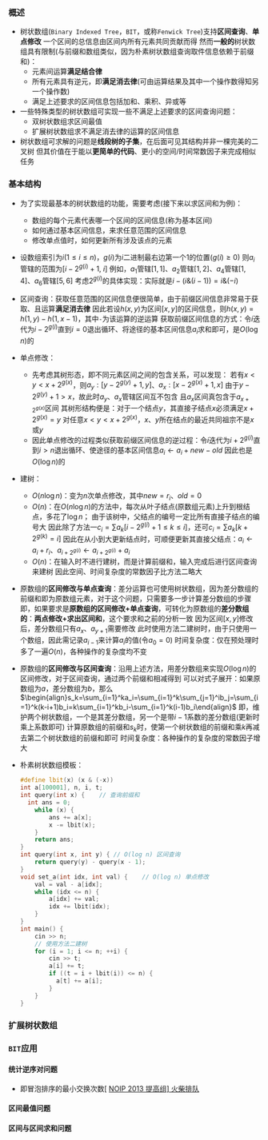 ### 概述

- 树状数组(`Binary Indexed Tree`，`BIT`，或称`Fenwick Tree`)支持**区间查询**、**单点修改**
  一个区间的总信息由区间内所有元素共同贡献而得
  然而**一般的**树状数组具有限制(与前缀和数组类似，因为朴素树状数组查询取件信息依赖于前缀和)：
  - 元素间运算**满足结合律**
  - 所有元素具有逆元，即**满足消去律**(可由运算结果及其中一个操作数得知另一个操作数)
  - 满足上述要求的区间信息包括加和、乘积、异或等
- 一些特殊类型的树状数组可实现一些不满足上述要求的区间查询问题：
  - 双树状数组求区间最值
  - 扩展树状数组求不满足消去律的运算的区间信息
- 树状数组可求解的问题是**线段树的子集**，在后面可见其结构并非一棵完美的二叉树
  但其价值在于能以**更简单的代码**、更小的空间/时间常数因子来完成相似任务

### 基本结构

- 为了实现最基本的树状数组的功能，需要考虑(接下来以求区间和为例)：
  - 数组的每个元素代表哪一个区间的区间信息(称为基本区间)
  - 如何通过基本区间信息，来求任意范围的区间信息
  - 修改单点值时，如何更新所有涉及该点的元素

- 设数组索引为$i$($1\le i\le n$)，$g(i)$为$i$二进制最右边第一个$1$的位置($g(i)\ge 0$)
  则$a_i$管辖的范围为$[i-2^{g(i)}+1,\ i]$
  例如，$a_1$管辖$[1,1]$、$a_2$管辖$[1,2]$、$a_4$管辖$[1,4]$、$a_6$管辖$[5,6]$
  考虑$2^{g(i)}$的具体实现：实际就是$i-(i\&(i-1))=i\&(-i)$

- 区间查询：获取任意范围的区间信息便很简单，由于前缀区间信息非常易于获取、且运算**满足消去律**
  因此若设$h(x,y)$为区间$[x,y]$的区间信息，则$h(x,y)=h(1,y)-h(1,x-1)$，其中`-`为该运算的逆运算
  获取前缀区间信息的方式：令$i$迭代为$i-2^{g(i)}$直到$i=0$退出循环、将途径的基本区间信息$a_i$求和即可，是$O(\log n)$的

- 单点修改：
  - 先考虑其树形态，即不同元素区间之间的包含关系，可以发现：
    若有$x<y<x+2^{g(x)}$，则$a_y:[y-2^{g(y)}+1,y]$、$a_x:[x-2^{g(x)}+1,x]$
    由于$y-2^{g(y)}+1>x$，故此时$a_y、a_x$管辖区间互不包含
    且$a_x$区间真包含于$a_{x+2^{g(x)}}$区间
    其树形结构便是：对于一个结点$y$，其直接子结点$x$必须满足$x+2^{g(x)}=y$
    对任意$x<y<x+2^{g(x)}$，$x、y$所在结点的最近共同祖宗不是$x$或$y$
  - 因此单点修改的过程类似获取前缀区间信息的逆过程：令$i$迭代为$i+2^{g(i)}$直到$i>n$退出循环、使途径的基本区间信息$a_i\leftarrow a_i+new-old$
    因此也是$O(\log n)$的

- 建树：
  - $O(n\log n)$：变为$n$次单点修改，其中$new=r_i、old=0$
  - $O(n)$：在$O(n\log n)$的方法中，每次从叶子结点(原数组元素)上升到根结点，多花了$\log n$；
    由于该树中，父结点的编号一定比所有直接子结点的编号大
    因此除了方法一$c_i=\sum a_k[i-2^{g(i)}+1\le k\le i]$，还可$c_i=\sum a_k[k+2^{g(k)}=i]$
    因此在从小到大更新结点时，可顺便更新其直接父结点：$a_i\leftarrow a_i+r_i、a_{i+2^{g(i)}}\leftarrow a_{i+2^{g(i)}}+a_i$
  - $O(n)$：在输入时不进行建树，而是计算前缀和，输入完成后进行区间查询来建树
    因此空间、时间复杂度的常数因子比方法二略大

- 原数组的**区间修改与单点查询**：差分运算也可使用树状数组，因为差分数组的前缀和即为原数组元素，对于这个问题，只需要多一步计算差分数组的步骤
  即，如果要求是**原数组的区间修改+单点查询**，可转化为原数组的**差分数组的**：**两点修改+求出区间和**，这个要求和之前的分析一致
  因为区间$[x,y]$修改后，差分数组只有$a_x、a_{y+1}$需要修改
  此时使用方法二建树时，由于只使用一个数组，因此需记录$a_{i-1}$来计算$a_i$的值(令$a_0=0$)
  时间复杂度：仅在预处理时多了一遍$O(n)$，各种操作的复杂度均不变

- 原数组的**区间修改与区间查询**：沿用上述方法，用差分数组来实现$O(\log n)$的区间修改，对于区间查询，通过两个前缀和相减得到
  可以对式子展开：如果原数组为$a$，差分数组为$b$，那么$\begin{align}s_k=\sum_{i=1}^ka_i=\sum_{i=1}^k\sum_{j=1}^ib_j=\sum_{i=1}^k(k-i+1)b_i=k\sum_{i=1}^kb_i-\sum_{i=1}^k(i-1)b_i\end{align}$
  即，维护两个树状数组，一个是其差分数组，另一个是带$i-1$系数的差分数组(更新时乘上系数即可)
  计算原数组的前缀和$s_k$时，使第一个树状数组的前缀和乘$k$再减去第二个树状数组的前缀和即可
  时间复杂度：各种操作的复杂度的常数因子增大

- 朴素树状数组模板：

  ```c++
  #define lbit(x) (x & (-x))
  int a[100001], n, i, t;
  int query(int x) {	// 查询前缀和
  	int ans = 0;
      while (x) {
          ans += a[x];
          x -= lbit(x);
      }
      return ans;
  }
  int query(int x, int y) {	// O(log n) 区间查询
      return query(y) - query(x - 1);
  }
  void set_a(int idx, int val) {	// O(log n) 单点修改
      val = val - a[idx];
      while (idx <= n) {
          a[idx] += val;
          idx += lbit(idx);
      }
  }
  int main() {
      cin >> n;
      // 使用方法二建树
      for (i = 1; i <= n; ++i) {
          cin >> t;
          a[i] += t;
          if ((t = i + lbit(i)) <= n) {
          	a[t] += a[i];
          }
      }
  }
  ```

### 扩展树状数组

### `BIT`应用

#### 统计逆序对问题

- 即冒泡排序的最小交换次数[         [NOIP 2013 提高组\] 火柴排队       ](https://www.luogu.com.cn/problem/P1966)

#### 区间最值问题

#### 区间与区间求和问题
